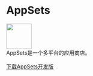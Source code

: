 # AppSets
<img src="https://i.loli.net/2021/05/16/BGC5IMwrSKm72v4.png" width="68" height="68"/><br>
AppSets是一个多平台的应用商店。<br><br>
<a href="http://1.14.59.81:3500/?route=download">下载AppSets开发版</a>

